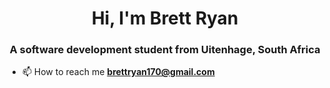 <h1 align="center">Hi, I'm Brett Ryan</h1>
<h3 align="center">A software development student from Uitenhage, South Africa</h3>

- 📫 How to reach me **brettryan170@gmail.com**
